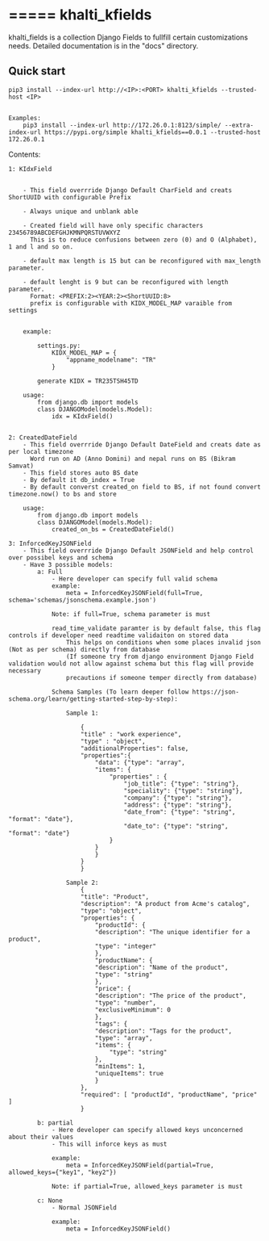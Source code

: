 =====
khalti_kfields
=====

khalti_fields is a collection Django Fields to fullfill certain customizations needs.
Detailed documentation is in the "docs" directory.

Quick start
-----------


	pip3 install --index-url http://<IP>:<PORT> khalti_kfields --trusted-host <IP>


	Examples:
		pip3 install --index-url http://172.26.0.1:8123/simple/ --extra-index-url https://pypi.org/simple khalti_kfields==0.0.1 --trusted-host 172.26.0.1



Contents:


	1: KIdxField

		
		- This field overrride Django Default CharField and creats ShortUUID with configurable Prefix
		
		- Always unique and unblank able
		
		- Created field will have only specific characters 23456789ABCDEFGHJKMNPQRSTUVWXYZ
		  This is to reduce confusions between zero (0) and O (Alphabet), 1 and l and so on.
		
		- default max length is 15 but can be reconfigured with max_length parameter.
		
		- default lenght is 9 but can be reconfigured with length parameter.
		  Format: <PREFIX:2><YEAR:2><ShortUUID:8>
		  prefix is configurable with KIDX_MODEL_MAP varaible from settings
		
		
		example: 
			
			settings.py:
				KIDX_MODEL_MAP = {
					"appname_modelname": "TR"
				}

			generate KIDX = TR235TSH45TD

		usage:
			from django.db import models
			class DJANGOModel(models.Model):
				idx = KIdxField()


	2: CreatedDateField
		- This field overrride Django Default DateField and creats date as per local timezone
		  Word run on AD (Anno Domini) and nepal runs on BS (Bikram Samvat)
		- This field stores auto BS date
		- By default it db_index = True
		- By default converst created_on field to BS, if not found convert timezone.now() to bs and store
	
		usage:
			from django.db import models
			class DJANGOModel(models.Model):
				created_on_bs = CreatedDateField()
	
	3: InforcedKeyJSONField
		- This field overrride Django Default JSONField and help control over possibel keys and schema
		- Have 3 possible models:
			a: Full 
				- Here developer can specify full valid schema
				example:
					meta = InforcedKeyJSONField(full=True, schema='schemas/jsonschema.example.json')
				
				Note: if full=True, schema parameter is must		

				read_time_validate paramter is by default false, this flag controls if developer need readtime validaiton on stored data
					This helps on conditions when some places invalid json (Not as per schema) directly from database 
					(If someone try from django environment Django Field validation would not allow against schema but this flag will provide necessary
					precautions if someone temper directly from database)
				
				Schema Samples (To learn deeper follow https://json-schema.org/learn/getting-started-step-by-step):
					
					Sample 1:

						{
						"title" : "work experience",
						"type" : "object",
						"additionalProperties": false,
						"properties":{
							"data": {"type": "array",
							"items": {
								"properties" : {
									"job_title": {"type": "string"},
									"speciality": {"type": "string"},
									"company": {"type": "string"},
									"address": {"type": "string"},
									"date_from": {"type": "string", "format": "date"},
									"date_to": {"type": "string", "format": "date"}
								}
							}
							}
						}
						}			

					Sample 2: 
						{   
						"title": "Product",
						"description": "A product from Acme's catalog",
						"type": "object",
						"properties": {
							"productId": {
							"description": "The unique identifier for a product",
							"type": "integer"
							},
							"productName": {
							"description": "Name of the product",
							"type": "string"
							},
							"price": {
							"description": "The price of the product",
							"type": "number",
							"exclusiveMinimum": 0
							},
							"tags": {
							"description": "Tags for the product",
							"type": "array",
							"items": {
								"type": "string"
							},
							"minItems": 1,
							"uniqueItems": true
							}
						},
						"required": [ "productId", "productName", "price" ]
						}

			b: partial 
				- Here developer can specify allowed keys unconcerned about their values
				- This will inforce keys as must
				
				example:
					meta = InforcedKeyJSONField(partial=True, allowed_keys={"key1", "key2"})
				
				Note: if partial=True, allowed_keys parameter is must		

			c: None 
				- Normal JSONField
				
				example:
					meta = InforcedKeyJSONField()
